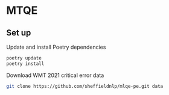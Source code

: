 # MTQE

## Set up

Update and install Poetry dependencies

```bash
poetry update
poetry install
```

Download WMT 2021 critical error data

```bash
git clone https://github.com/sheffieldnlp/mlqe-pe.git data
```
